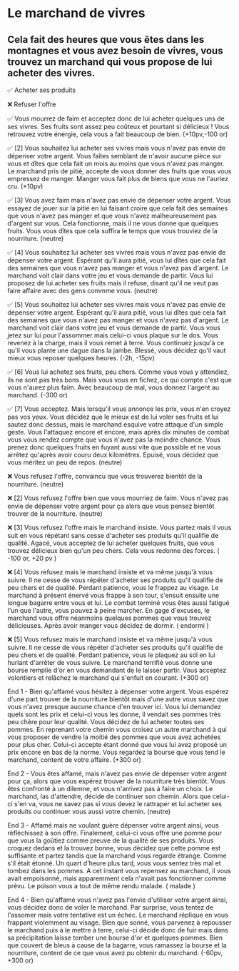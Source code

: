 # Le marchand de vivres

## Cela fait des heures que vous êtes dans les montagnes et vous avez besoin de vivres, vous trouvez un marchand qui vous propose de lui acheter des vivres.

:white_check_mark: Acheter ses produits

:x: Refuser l'offre

:white_check_mark: Vous mourrez de faim et acceptez donc de lui acheter quelques uns de ses vivres. Ses fruits sont assez peu coûteux et pourtant si délicieux ! Vous retrouvez votre énergie, cela vous a fait beaucoup de bien. (+10pv,-100 or)

:white_check_mark: [2] Vous souhaitez lui acheter ses vivres mais vous n'avez pas envie de dépenser votre argent. Vous faîtes semblant de n'avoir aucune pièce sur vous et dîtes que cela fait un mois au moins que vous n'avez pas manger. Le marchand pris de pitié, accepte de vous donner des fruits que vous vous empressez de manger. Manger vous fait plus de biens que vous ne l'auriez cru. (+10pv)

:white_check_mark: [3] Vous avez faim mais n'avez pas envie de dépenser votre argent. Vous essayez de jouer sur la pitié en lui faisant croire que cela fait des semaines que vous n'avez pas manger et que vous n'avez malheureusement pas d'argent sur vous. Cela fonctionne, mais il ne vous donne que quelques fruits. Vous vous dîtes que cela suffira le temps que vous trouviez de la nourriture. (neutre)

:white_check_mark: [4] Vous souhaitez lui acheter ses vivres mais vous n'avez pas envie de dépenser votre argent. Espérant qu'il aura pitié, vous lui dîtes que cela fait des semaines que vous n'avez pas manger et vous n'avez pas d'argent. Le marchand voit clair dans votre jeu et vous demande de partir. Vous lui proposez de lui acheter ses fruits mais il refuse, disant qu'il ne veut pas faire affaire avec des gens commme vous. (neutre)

:white_check_mark: [5] Vous souhaitez lui acheter ses vivres mais vous n'avez pas envie de dépenser votre argent. Espérant qu'il aura pitié, vous lui dîtes que cela fait des semaines que vous n'avez pas manger et vous n'avez pas d'argent. Le marchand voit clair dans votre jeu et vous demande de partir. Vous vous jetez sur lui pour l'assommer mais celui-ci vous plaque sur le dos. Vous revenez à la charge, mais il vous remet à terre. Vous continuez jusqu'à ce qu'il vous plante une dague dans la jambe. Blessé, vous décidez qu'il vaut mieux vous reposer quelques heures. (-2h, -15pv)

:white_check_mark: [6] Vous lui achetez ses fruits, peu chers. Comme vous vous y attendiez, ils ne sont pas très bons. Mais vous vous en fichez, ce qui compte c'est que vous n'aurez plus faim. Avec beaucoup de mal, vous donnez l'argent au marchand. (-300 or)

:white_check_mark: [7] Vous acceptez. Mais lorsqu'il vous annonce les prix, vous n'en croyez pas vos yeux. Vous décidez que le mieux est de lui voler ses fruits et lui sautez donc dessus, mais le marchand esquive votre attaque d'un simple geste. Vous l'attaquez encore et encore, mais après dix minutes de combat vous vous rendez compte que vous n'avez pas la moindre chance. Vous prenez donc quelques fruits en fuyant aussi vite que possible et ne vous arrêtez qu'après avoir couru deux kilomètres. Epuisé, vous décidez que vous méritez un peu de repos. (neutre)

:x: Vous refusez l'offre, convaincu que vous trouverez bientôt de la nourriture. (neutre)

:x: [2] Vous refusez l'offre bien que vous mourriez de faim. Vous n'avez pas envie de dépenser votre argent pour ça alors que vous pensez bientôt trouver de la nourriture. (neutre)

:x: [3] Vous refusez l'offre mais le marchand insiste. Vous partez mais il vous suit en vous répétant sans cesse d'acheter ses produits qu'il qualifie de qualité. Agacé, vous acceptez de lui acheter quelques fruits, que vous trouvez délicieux bien qu'un peu chers. Cela vous redonne des forces. ( -100 or, +20 pv )

:x: [4] Vous refusez mais le marchand insiste et va même jusqu'à vous suivre. Il ne cesse de vous répéter d'acheter ses produits qu'il qualifie de peu chers et de qualité. Perdant patience, vous le frappez au visage. Le marchand à présent énervé vous frappe à son tour, s'ensuit ensuite une longue bagarre entre vous et lui. Le combat terminé vous êtes aussi fatigué l'un que l'autre, vous pouvez à peine marcher. En gage d'excuses, le marchand vous offre néanmoins quelques pommes que vous trouvez délicieuses. Après avoir manger vous décidez de dormir. ( endormi )

:x: [5] Vous refusez mais le marchand insiste et va même jusqu'à vous suivre. Il ne cesse de vous répéter d'acheter ses produits qu'il qualifie de peu chers et de qualité. Perdant patience, vous le plaquez au sol en lui hurlant d'arrêter de vous suivre. Le marchand terrifié vous donne une bourse remplie d'or en vous demandant de le laisser partir. Vous acceptez volontiers et relâchez le marchand qui s'enfuit en courant. (+300 or)

End 1 - Bien qu'affamé vous hésitez à dépenser votre argent. Vous espérez d'une part trouver de la nourriture bientôt mais d'une autre vous savez que vous n'avez presque aucune chance d'en trouver ici. Vous lui demandez quels sont les prix et celui-ci vous les donne, il vendait ses pommes très peu chère pour leur qualité. Vous décidez de lui acheter toutes ses pommes. En reprenant votre chemin vous croisez un autre marchand à qui vous proposer de vendre la moitié des pommes que vous avez achetées pour plus cher. Celui-ci accepte étant donné que vous lui avez proposé un prix encore en bas de la norme. Vous regardez la bourse que vous tend le marchand, content de votre affaire. (+300 or)

End 2 - Vous êtes affamé, mais n'avez pas envie de dépenser votre argent pour ça, alors que vous espérez trouver de la nourriture très bientôt. Vous êtes confronté à un dilemne, et vous n'arrivez pas à faire un choix. Le marchand, las d'attendre, décide de continuer son chemin. Alors que celui-ci s'en va, vous ne savez pas si vous devez le rattraper et lui acheter ses produits ou continuer vous aussi votre chemin. (neutre)

End 3 - Affamé mais ne voulant guère dépenser votre argent ainsi, vous réfléchissez à son offre. Finalement, celui-ci vous offre une pomme pour que vous la goûtiez comme preuve de la qualité de ses produits. Vous croquez dedans et la trouvez bonne, vous décidez que cette pomme est suffisante et partez tandis que la marchand vous regarde étrange. Comme s'il était étonné. Un quart d'heure plus tard, vous vous sentez très mal et tombez dans les pommes. A cet instant vous repensez au marchand, il vous avait empoisonné, mais apparemment cela n'avait pas fonctionner comme prévu. Le poison vous a tout de même rendu malade. ( malade )

End 4 - Bien qu'affamé vous n'avez pas l'envie d'utiliser votre argent ainsi, vous décidez donc de voler le marchand. Par surprise, vous tentez de l'assomer mais votre tentative est un échec. Le marchand réplique en vous frappant violemment au visage. Bien que sonné, vous parvenez à repousser le marchand puis à le mettre à terre, celui-ci décide donc de fuir mais dans sa précipitation laisse tomber une bourse d'or et quelques pommes. Bien que couvert de bleus à cause de la bagarre, vous ramassez la bourse et la nourriture, content de ce que vous avez pu obtenir du marchand. (-60pv, +300 or)
